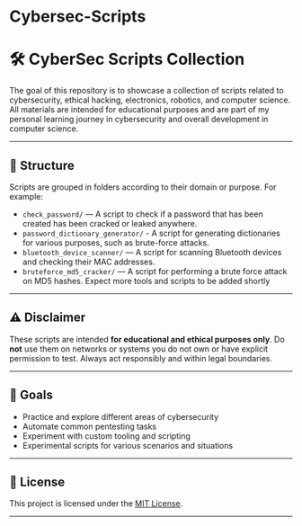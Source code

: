 # Cybersec-Scripts

# 🛠️ CyberSec Scripts Collection

The goal of this repository is to showcase a collection of scripts related to cybersecurity, ethical hacking, electronics, robotics, and computer science. 
All materials are intended for educational purposes and are part of my personal learning journey in cybersecurity and overall development in computer science.

---

## 📁 Structure

Scripts are grouped in folders according to their domain or purpose. For example:

- `check_password/` — A script to check if a password that has been created has been cracked or leaked anywhere.
- `password_dictionary_generator/` - A script for generating dictionaries for various purposes, such as brute-force attacks.
- `bluetooth_device_scanner/` — A script for scanning Bluetooth devices and checking their MAC addresses.
- `bruteforce_md5_cracker/` — A script for performing a brute force attack on MD5 hashes.
Expect more tools and scripts to be added shortly

---

## ⚠️ Disclaimer

These scripts are intended **for educational and ethical purposes only**. Do **not** use them on networks or systems you do not own or have explicit permission to test. Always act responsibly and within legal boundaries.

---

## 📌 Goals

- Practice and explore different areas of cybersecurity
- Automate common pentesting tasks
- Experiment with custom tooling and scripting
- Experimental scripts for various scenarios and situations
  
---

## 🧾 License

This project is licensed under the [MIT License](LICENSE).

---

